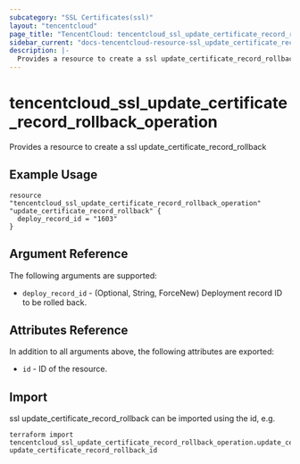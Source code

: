 ```yaml
---
subcategory: "SSL Certificates(ssl)"
layout: "tencentcloud"
page_title: "TencentCloud: tencentcloud_ssl_update_certificate_record_rollback_operation"
sidebar_current: "docs-tencentcloud-resource-ssl_update_certificate_record_rollback_operation"
description: |-
  Provides a resource to create a ssl update_certificate_record_rollback
---
```


# tencentcloud_ssl_update_certificate_record_rollback_operation

Provides a resource to create a ssl update_certificate_record_rollback

## Example Usage

```hcl
resource "tencentcloud_ssl_update_certificate_record_rollback_operation" "update_certificate_record_rollback" {
  deploy_record_id = "1603"
}
```

## Argument Reference

The following arguments are supported:

* `deploy_record_id` - (Optional, String, ForceNew) Deployment record ID to be rolled back.

## Attributes Reference

In addition to all arguments above, the following attributes are exported:

* `id` - ID of the resource.



## Import

ssl update_certificate_record_rollback can be imported using the id, e.g.

```
terraform import tencentcloud_ssl_update_certificate_record_rollback_operation.update_certificate_record_rollback update_certificate_record_rollback_id
```

